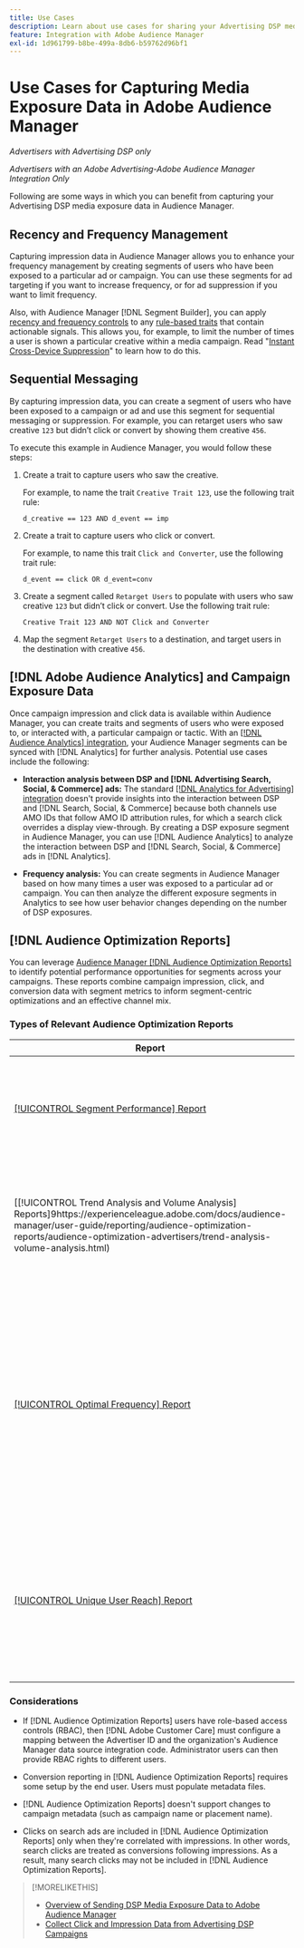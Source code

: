 ```yaml
---
title: Use Cases
description: Learn about use cases for sharing your Advertising DSP media data with Audience Manager
feature: Integration with Adobe Audience Manager
exl-id: 1d961799-b8be-499a-8db6-b59762d96bf1
---
```

# Use Cases for Capturing Media Exposure Data in Adobe Audience Manager

*Advertisers with Advertising DSP only*

*Advertisers with an Adobe Advertising-Adobe Audience Manager Integration Only*

Following are some ways in which you can benefit from capturing your Advertising DSP media exposure data <!-- ad impression data? --> in Audience Manager.

## Recency and Frequency Management

Capturing impression data in Audience Manager allows you to enhance your frequency management by creating segments of users who have been exposed to a particular ad or campaign. You can use these segments for ad targeting if you want to increase frequency, or for ad suppression if you want to limit frequency.

Also, with Audience Manager [!DNL Segment Builder], you can apply [recency and frequency controls](https://experienceleague.adobe.com/docs/audience-manager/user-guide/features/segments/recency-and-frequency.html) to any [rule-based traits](https://experienceleague.adobe.com/docs/audience-manager/user-guide/features/traits/trait-builder/create-onboarded-rule-based-traits.html) that contain actionable signals. This allows you, for example, to limit the number of times a user is shown a particular creative within a media campaign. Read "[Instant Cross-Device Suppression](https://experienceleague.adobe.com/docs/audience-manager/user-guide/features/profile-merge-rules/instant-cross-device-suppression.html)" to learn how to do this.<!-- The AM pulled this paragraph verbatim from AEM doc; I change only a word or two. -->

## Sequential Messaging

By capturing impression data, you can create a segment of users who have been exposed to a campaign or ad and use this segment for sequential messaging or suppression. For example, you can retarget users who saw creative `123` but didn’t click or convert by showing them creative `456`.

To execute this example in Audience Manager, you would follow these steps:<!-- The AM pulled this example/procedure verbatim from AEM doc; I changed only a word or two. -->

1. Create a trait to capture users who saw the creative.

   For example, to name the trait `Creative Trait 123`, use the following trait rule:

   ```
   d_creative == 123 AND d_event == imp
   ```

1. Create a trait to capture users who click or convert.

   For example, to name this trait `Click and Converter`, use the following trait rule:

   ```
   d_event == click OR d_event=conv
   ```

1. Create a segment called `Retarget Users` to populate with users who saw creative `123` but didn’t click or convert. Use the following trait rule:

   ```
   Creative Trait 123 AND NOT Click and Converter
   ```

1. Map the segment `Retarget Users` to a destination, and target users in the destination with creative `456`.

## [!DNL Adobe Audience Analytics] and Campaign Exposure Data

Once campaign impression and click data is available within Audience Manager, you can create traits and segments of users who were exposed to, or interacted with, a particular campaign or tactic. With an [[!DNL Audience Analytics] integration](https://experienceleague.adobe.com/docs/analytics/integration/audience-analytics/mc-audiences-aam.html), your Audience Manager segments can be synced with [!DNL Analytics] for further analysis. Potential use cases include the following:

* **Interaction analysis between DSP and [!DNL Advertising Search, Social, & Commerce] ads:** The standard [[!DNL Analytics for Advertising] integration](/help/integrations/analytics/overview.md) doesn't provide insights into the interaction between DSP and [!DNL Search, Social, & Commerce] because both channels use AMO IDs that follow AMO ID attribution rules, for which a search click overrides a display view-through. By creating a DSP exposure segment in Audience Manager, you can use [!DNL Audience Analytics] to analyze the interaction between DSP and [!DNL Search, Social, & Commerce] ads in [!DNL Analytics].

* **Frequency analysis:** You can create segments in Audience Manager based on how many times a user was exposed to a particular ad or campaign. You can then analyze the different exposure segments in Analytics to see how user behavior changes depending on the number of DSP exposures.

## [!DNL Audience Optimization Reports]

You can leverage [Audience Manager [!DNL Audience Optimization Reports]](https://experienceleague.adobe.com/docs/audience-manager/user-guide/reporting/audience-optimization-reports/audience-optimization-reports.html) to identify potential performance opportunities for segments across your campaigns. These reports combine campaign impression, click, and conversion data with segment metrics to inform segment-centric optimizations and an effective channel mix.

### Types of Relevant Audience Optimization Reports

| Report | Description |
| ------ | ----------- |
| [[!UICONTROL Segment Performance] Report](https://experienceleague.adobe.com/docs/audience-manager/user-guide/reporting/audience-optimization-reports/audience-optimization-advertisers/segment-performance.html)| Compares mapped and unmapped segments by impressions and conversion rates. |
| [[!UICONTROL Trend Analysis and Volume Analysis] Reports]9https://experienceleague.adobe.com/docs/audience-manager/user-guide/reporting/audience-optimization-reports/audience-optimization-advertisers/trend-analysis-volume-analysis.html) | Return data on impressions, click-through rates, and conversions for a broad range of advertising dimensions. |
| [[!UICONTROL Optimal Frequency] Report](https://experienceleague.adobe.com/docs/audience-manager/user-guide/reporting/audience-optimization-reports/audience-optimization-advertisers/optimal-frequency.html) | Helps you discover the optimal balance between the number of served impressions and conversions. It allows you to adjust the number of impressions to display before starting to see diminishing returns. |
| [[!UICONTROL Unique User Reach] Report](https://experienceleague.adobe.com/docs/audience-manager/user-guide/reporting/audience-optimization-reports/audience-optimization-advertisers/unique-user-reach.html) | A bubble chart, in which each bubble is sized in direct proportion to the number of unique users for your selected dimension. |

### Considerations

* If [!DNL Audience Optimization Reports] users have role-based access controls (RBAC), then [!DNL Adobe Customer Care] must configure a mapping between the Advertiser ID and the organization's Audience Manager data source integration code. Administrator users can then provide RBAC rights to different users.

* Conversion reporting in [!DNL Audience Optimization Reports] requires some setup by the end user. Users must populate metadata files.

* [!DNL Audience Optimization Reports] doesn't support changes to campaign metadata (such as campaign name or placement name).

* Clicks on search ads are included in [!DNL Audience Optimization Reports] only when they're correlated with impressions. In other words, search clicks are treated as conversions following impressions. As a result, many search clicks may not be included in [!DNL Audience Optimization Reports].

>[!MORELIKETHIS]
>
>* [Overview of Sending DSP Media Exposure Data to Adobe Audience Manager](overview.md)
>* [Collect Click and Impression Data from Advertising DSP Campaigns](collect.md)
